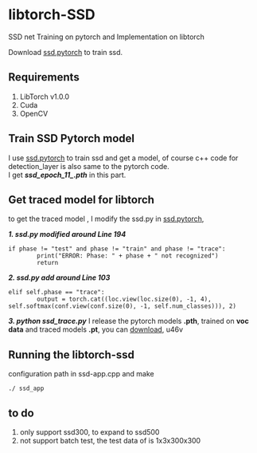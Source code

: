 # libtorch-SSD
SSD net Training on pytorch and  Implementation on libtorch

Download  [ssd.pytorch](https://github.com/amdegroot/ssd.pytorch) to train ssd.
## Requirements
1. LibTorch v1.0.0
2. Cuda
3. OpenCV 

## Train SSD  Pytorch model
I use [ssd.pytorch](https://github.com/amdegroot/ssd.pytorch) to train ssd and get a model, of course c++ code for detection_layer is also same to the pytorch code. <br/>
I get ***ssd_epoch_11_.pth*** in this part.

## Get  traced  model for libtorch
to get the traced model , I  modify the  ssd.py in [ssd.pytorch](https://github.com/amdegroot/ssd.pytorch), 

 ***1. ssd.py    modified   around  Line 194***
```
if phase != "test" and phase != "train" and phase != "trace":
        print("ERROR: Phase: " + phase + " not recognized")
        return
```
 ***2. ssd.py    add  around  Line 103***
```
elif self.phase == "trace":
        output = torch.cat((loc.view(loc.size(0), -1, 4), self.softmax(conf.view(conf.size(0), -1, self.num_classes))), 2)
```
 ***3. python  ssd_trace.py***
I release the pytorch models **.pth**, trained on **voc data**  and traced models  **.pt**, you can [download](https://pan.baidu.com/s/1H4_xTkvdBqXRoA_CPJ6abA),   u46v


## Running the  libtorch-ssd
configuration path in ssd-app.cpp  and make

```
./ ssd_app
```
## to do

 1. only support ssd300, to expand to ssd500
 2. not support batch test, the test data of is 1x3x300x300


